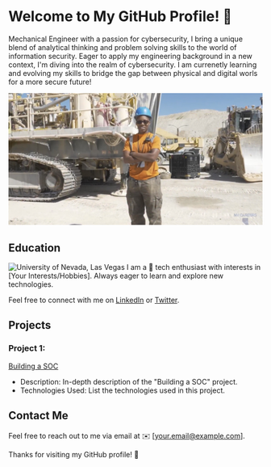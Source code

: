 # Welcome to My GitHub Profile! 👋

Mechanical Engineer with a passion for cybersecurity, I bring a unique blend of analytical thinking and problem solving skills to the world of information security. Eager to apply my engineering background in a new context, I'm diving into the realm of cybersecurity. I am currenetly learning  and evolving my skills to bridge the gap between physical and digital worls for a more secure future!

<p align="center">
  <img src="https://github.com/Flash028/Flash028/blob/1fbe927448354f78c777b7195a4d91a745ed6a82/IMG_2025.jpg" alt="Profile Image" width="650">
</p>

## Education
![University of Nevada, Las Vegas](https://freebiesupply.com/logos/unlv-logo/)
I am a 🚀 tech enthusiast with interests in [Your Interests/Hobbies]. Always eager to learn and explore new technologies.

Feel free to connect with me on [LinkedIn](https://www.linkedin.com/in/your-linkedin-profile) or [Twitter](https://twitter.com/your-twitter-handle).

## Projects

### Project 1: 
[Building a SOC](https://github.com/Flash028/Flash028/blob/main/BUILDING%20A%20SOC/building-a-soc.md)
- Description: In-depth description of the "Building a SOC" project.
- Technologies Used: List the technologies used in this project.
  

<!-- Add more projects as needed -->

## Contact Me

Feel free to reach out to me via email at ✉️ [your.email@example.com].

Thanks for visiting my GitHub profile! 🚀

